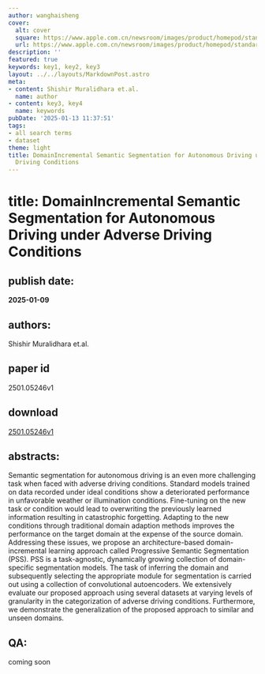 ```yaml
---
author: wanghaisheng
cover:
  alt: cover
  square: https://www.apple.com.cn/newsroom/images/product/homepod/standard/Apple-HomePod-hero-230118_big.jpg.large_2x.jpg
  url: https://www.apple.com.cn/newsroom/images/product/homepod/standard/Apple-HomePod-hero-230118_big.jpg.large_2x.jpg
description: ''
featured: true
keywords: key1, key2, key3
layout: ../../layouts/MarkdownPost.astro
meta:
- content: Shishir Muralidhara et.al.
  name: author
- content: key3, key4
  name: keywords
pubDate: '2025-01-13 11:37:51'
tags:
- all search terms
- dataset
theme: light
title: DomainIncremental Semantic Segmentation for Autonomous Driving under Adverse
  Driving Conditions
---
```


# title: DomainIncremental Semantic Segmentation for Autonomous Driving under Adverse Driving Conditions 
## publish date: 
**2025-01-09** 
## authors: 
  Shishir Muralidhara et.al. 
## paper id
2501.05246v1
## download
[2501.05246v1](http://arxiv.org/abs/2501.05246v1)
## abstracts:
Semantic segmentation for autonomous driving is an even more challenging task when faced with adverse driving conditions. Standard models trained on data recorded under ideal conditions show a deteriorated performance in unfavorable weather or illumination conditions. Fine-tuning on the new task or condition would lead to overwriting the previously learned information resulting in catastrophic forgetting. Adapting to the new conditions through traditional domain adaption methods improves the performance on the target domain at the expense of the source domain. Addressing these issues, we propose an architecture-based domain-incremental learning approach called Progressive Semantic Segmentation (PSS). PSS is a task-agnostic, dynamically growing collection of domain-specific segmentation models. The task of inferring the domain and subsequently selecting the appropriate module for segmentation is carried out using a collection of convolutional autoencoders. We extensively evaluate our proposed approach using several datasets at varying levels of granularity in the categorization of adverse driving conditions. Furthermore, we demonstrate the generalization of the proposed approach to similar and unseen domains.
## QA:
coming soon
